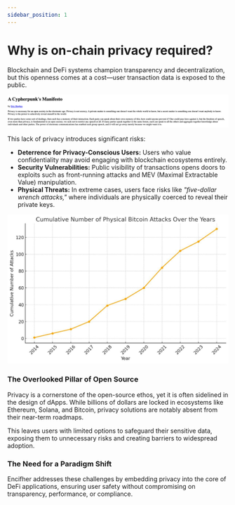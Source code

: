 ```yaml
---
sidebar_position: 1
---
```


# Why is on-chain privacy required?

Blockchain and DeFi systems champion transparency and decentralization, but this openness comes at a cost—user transaction data is exposed to the public.

![A Cypherpunk's Manifesto by Eric Hughes in 9th March 1993](image.png)

This lack of privacy introduces significant risks:

- **Deterrence for Privacy-Conscious Users:** Users who value confidentiality may avoid engaging with blockchain ecosystems entirely.
- **Security Vulnerabilities:** Public visibility of transactions opens doors to exploits such as front-running attacks and MEV (Maximal Extractable Value) manipulation.
- **Physical Threats:** In extreme cases, users face risks like *"five-dollar wrench attacks,"* where individuals are physically coerced to reveal their private keys.

![Number of physical attacks](image-2.png)

### The Overlooked Pillar of Open Source

Privacy is a cornerstone of the open-source ethos, yet it is often sidelined in the design of dApps. While billions of dollars are locked in ecosystems like Ethereum, Solana, and Bitcoin, privacy solutions are notably absent from their near-term roadmaps. 

This leaves users with limited options to safeguard their sensitive data, exposing them to unnecessary risks and creating barriers to widespread adoption.

### The Need for a Paradigm Shift

Encifher addresses these challenges by embedding privacy into the core of DeFi applications, ensuring user safety without compromising on transparency, performance, or compliance.